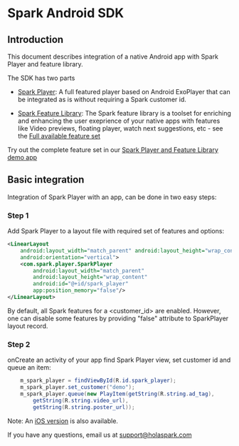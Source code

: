 # Spark Android SDK

## Introduction

This document describes integration of a native Android app with Spark Player and feature library.

The SDK has two parts

- [Spark Player](https://github.com/hola/spark_android_sdk/blob/master/player):
  A full featured player based on Android ExoPlayer that can be integrated as is without requiring a Spark customer id.

- [Spark Feature Library](https://github.com/hola/spark_android_sdk/blob/master/lib):
The Spark feature library is a toolset for enriching and enhancing the user exeprience of your native apps with features like Video previews, floating player, watch next suggestions, etc - see the [Full available feature set](https://holaspark.com) 

Try out the complete feature set in our [Spark Player and Feature Library demo app](https://play.google.com/store/apps/details?id=com.holaspark.holaplayerdemo)

## Basic integration

Integration of Spark Player with an app, can be done in two easy steps:

### Step 1

Add Spark Player to a layout file with required set of features and options:

```xml
<LinearLayout
    android:layout_width="match_parent" android:layout_height="wrap_content"
    android:orientation="vertical">
    <com.spark.player.SparkPlayer
        android:layout_width="match_parent"
        android:layout_height="wrap_content"
        android:id="@+id/spark_player"
        app:position_memory="false"/>
</LinearLayout>
```
By default, all Spark features for a &lt;customer_id&gt; are enabled. However, one can disable some features by providing "false" attribute to SparkPlayer layout record.

### Step 2

onCreate an activity of your app find Spark Player view, set customer id and queue an item:

```java
    m_spark_player = findViewById(R.id.spark_player);
    m_spark_player.set_customer("demo");
    m_spark_player.queue(new PlayItem(getString(R.string.ad_tag),
        getString(R.string.video_url),
        getString(R.string.poster_url));
```

Note: An [iOS version](https://github.com/hola/spark_ios_sdk) is also available.

If you have any questions, email us at support@holaspark.com
